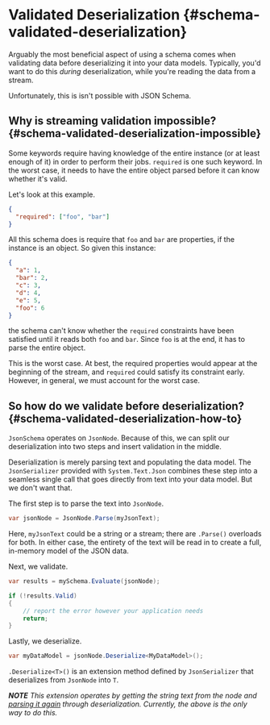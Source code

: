 # Validated Deserialization {#schema-validated-deserialization}

Arguably the most beneficial aspect of using a schema comes when validating data before deserializing it into your data models.  Typically, you'd want to do this _during_ deserialization, while you're reading the data from a stream.

Unfortunately, this is isn't possible with JSON Schema.

## Why is streaming validation impossible? {#schema-validated-deserialization-impossible}

Some keywords require having knowledge of the entire instance (or at least enough of it) in order to perform their jobs.  `required` is one such keyword.  In the worst case, it needs to have the entire object parsed before it can know whether it's valid.

Let's look at this example.

```json
{
  "required": ["foo", "bar"]
}
```

All this schema does is require that `foo` and `bar` are properties, if the instance is an object.  So given this instance:

```json
{
  "a": 1,
  "bar": 2,
  "c": 3,
  "d": 4,
  "e": 5,
  "foo": 6
}
```

the schema can't know whether the `required` constraints have been satisfied until it reads both `foo` and `bar`.  Since `foo` is at the end, it has to parse the entire object.

This is the worst case. At best, the required properties would appear at the beginning of the stream, and `required` could satisfy its constraint early.  However, in general, we must account for the worst case.

## So how do we validate before deserialization? {#schema-validated-deserialization-how-to}

`JsonSchema` operates on `JsonNode`.  Because of this, we can split our deserialization into two steps and insert validation in the middle.

Deserialization is merely parsing text and populating the data model.  The `JsonSerializer` provided with `System.Text.Json` combines these step into a seamless single call that goes directly from text into your data model.  But we don't want that.

The first step is to parse the text into `JsonNode`.

```c#
var jsonNode = JsonNode.Parse(myJsonText);
```

Here, `myJsonText` could be a string or a stream; there are `.Parse()` overloads for both.  In either case, the entirety of the text will be read in to create a full, in-memory model of the JSON data.

Next, we validate.

```c#
var results = mySchema.Evaluate(jsonNode);

if (!results.Valid)
{
    // report the error however your application needs
    return;
}
```

Lastly, we deserialize.

```c#
var myDataModel = jsonNode.Deserialize<MyDataModel>();
```

`.Deserialize<T>()` is an extension method defined by `JsonSerializer` that deserializes from `JsonNode` into `T`.

***NOTE** This extension operates by getting the string text from the node and [parsing it again](https://github.com/dotnet/runtime/issues/84234) through deserialization.  Currently, the above is the only way to do this.*
